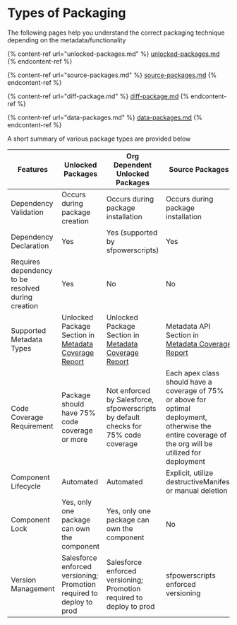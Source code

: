 # Types of Packaging

The following pages help you understand the correct packaging technique depending on the metadata/functionality

{% content-ref url="unlocked-packages.md" %}
[unlocked-packages.md](unlocked-packages.md)
{% endcontent-ref %}

{% content-ref url="source-packages.md" %}
[source-packages.md](source-packages.md)
{% endcontent-ref %}

{% content-ref url="diff-package.md" %}
[diff-package.md](diff-package.md)
{% endcontent-ref %}

{% content-ref url="data-packages.md" %}
[data-packages.md](data-packages.md)
{% endcontent-ref %}

A short summary of various package types are provided below

| Features                                           | Unlocked Packages                                                                                                | Org Dependent Unlocked Packages                                                                                  | Source Packages                                                                                                                                         | Data Packages                      | Diff Packages                                                                                                                              |
| -------------------------------------------------- | ---------------------------------------------------------------------------------------------------------------- | ---------------------------------------------------------------------------------------------------------------- | ------------------------------------------------------------------------------------------------------------------------------------------------------- | ---------------------------------- | ------------------------------------------------------------------------------------------------------------------------------------------ |
| Dependency Validation                              | Occurs during package creation                                                                                   | Occurs during package installation                                                                               | Occurs during package installation                                                                                                                      | N/A                                | Occurs during package installation                                                                                                         |
| Dependency Declaration                             | Yes                                                                                                              | Yes (supported by sfpowerscripts)                                                                                | Yes                                                                                                                                                     | Yes                                | Yes (supported by sfpowerscripts)                                                                                                          |
| Requires dependency to be resolved during creation | Yes                                                                                                              | No                                                                                                               | No                                                                                                                                                      | N/A                                | No                                                                                                                                         |
| Supported Metadata Types                           | Unlocked Package Section in [Metadata Coverage Report](https://developer.salesforce.com/docs/metadata-coverage/) | Unlocked Package Section in [Metadata Coverage Report](https://developer.salesforce.com/docs/metadata-coverage/) | <p>Metadata API<br>Section in <a href="https://developer.salesforce.com/docs/metadata-coverage/">Metadata Coverage Report</a></p>                       | N/A                                | <p>Metadata API<br>Section in <a href="https://developer.salesforce.com/docs/metadata-coverage/">Metadata Coverage Report</a></p>          |
| Code Coverage Requirement                          | Package should have 75% code coverage or more                                                                    | Not enforced by Salesforce, sfpowerscripts by default checks for 75% code coverage                               | Each apex class should have a coverage of 75% or above for optimal deployment, otherwise the entire coverage of the org will be utilized for deployment | N/A                                | Each apex class that's part of the delta between the current version and the baseline  needs a test class and requires a coverage of 75%.  |
| Component Lifecycle                                | Automated                                                                                                        | Automated                                                                                                        | Explicit, utilize destructiveManifest or manual deletion                                                                                                | N/A                                | Explicit, utilize destructiveManifest or manual deletion                                                                                   |
| Component Lock                                     | Yes, only one package can own the component                                                                      | Yes, only one package can own the component                                                                      | No                                                                                                                                                      | N/A                                | No                                                                                                                                         |
| Version Management                                 | Salesforce enforced versioning; Promotion required to deploy to prod                                             | Salesforce enforced versioning; Promotion required to deploy to prod                                             | sfpowerscripts enforced versioning                                                                                                                      | sfpowerscripts enforced versioning | sfpowerscripts enforced versioning                                                                                                         |
